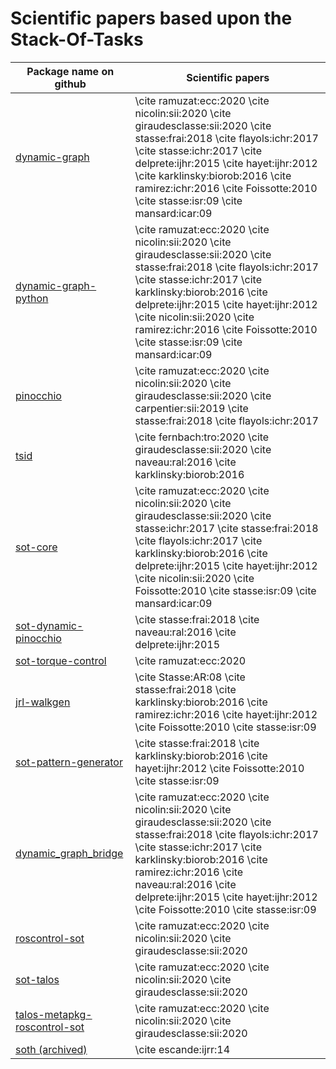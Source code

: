 # Scientific papers based upon the Stack-Of-Tasks

Package name on github | Scientific papers
-----------------------|-----------------
[dynamic-graph](https://github.com/stack-of-tasks/dynamic-graph) | \cite ramuzat:ecc:2020 \cite nicolin:sii:2020 \cite giraudesclasse:sii:2020 \cite stasse:frai:2018 \cite flayols:ichr:2017 \cite stasse:ichr:2017 \cite delprete:ijhr:2015 \cite hayet:ijhr:2012  \cite karklinsky:biorob:2016 \cite ramirez:ichr:2016 \cite Foissotte:2010 \cite stasse:isr:09 \cite mansard:icar:09
[dynamic-graph-python](https://github.com/stack-of-tasks/dynamic-graph-python) | \cite ramuzat:ecc:2020 \cite nicolin:sii:2020 \cite giraudesclasse:sii:2020 \cite stasse:frai:2018 \cite flayols:ichr:2017 \cite stasse:ichr:2017 \cite karklinsky:biorob:2016 \cite delprete:ijhr:2015 \cite hayet:ijhr:2012 \cite nicolin:sii:2020 \cite ramirez:ichr:2016 \cite Foissotte:2010 \cite stasse:isr:09 \cite mansard:icar:09
[pinocchio](https://github.com/stack-of-tasks/pinocchio) | \cite ramuzat:ecc:2020 \cite nicolin:sii:2020 \cite giraudesclasse:sii:2020 \cite carpentier:sii:2019 \cite stasse:frai:2018 \cite flayols:ichr:2017 
[tsid](https://github.com/stack-of-tasks/tsid) | \cite fernbach:tro:2020 \cite giraudesclasse:sii:2020 \cite naveau:ral:2016 \cite karklinsky:biorob:2016
[sot-core](https://github.com/stack-of-tasks/sot-core) | \cite ramuzat:ecc:2020 \cite nicolin:sii:2020 \cite giraudesclasse:sii:2020 \cite stasse:ichr:2017  \cite stasse:frai:2018 \cite flayols:ichr:2017 \cite karklinsky:biorob:2016 \cite delprete:ijhr:2015 \cite hayet:ijhr:2012 \cite nicolin:sii:2020 \cite Foissotte:2010 \cite stasse:isr:09 \cite mansard:icar:09
[sot-dynamic-pinocchio](https://github.com/stack-of-tasks/sot-dynamic-pinocchio) | \cite stasse:frai:2018 \cite naveau:ral:2016 \cite delprete:ijhr:2015
[sot-torque-control](https://github.com/stack-of-tasks/sot-torque-control) | \cite ramuzat:ecc:2020 
[jrl-walkgen](https://github.com/stack-of-tasks/jrl-walkgen) | \cite Stasse:AR:08 \cite stasse:frai:2018 \cite karklinsky:biorob:2016 \cite ramirez:ichr:2016 \cite hayet:ijhr:2012 \cite Foissotte:2010 \cite stasse:isr:09
[sot-pattern-generator](https://github.com/stack-of-tasks/sot-pattern-generator) | \cite stasse:frai:2018 \cite karklinsky:biorob:2016 \cite hayet:ijhr:2012 \cite Foissotte:2010 \cite stasse:isr:09
[dynamic_graph_bridge](https://github.com/stack-of-tasks/dynamic_graph_bridge) | \cite ramuzat:ecc:2020 \cite nicolin:sii:2020 \cite giraudesclasse:sii:2020 \cite stasse:frai:2018 \cite flayols:ichr:2017 \cite stasse:ichr:2017 \cite karklinsky:biorob:2016 \cite ramirez:ichr:2016 \cite naveau:ral:2016 \cite delprete:ijhr:2015 \cite hayet:ijhr:2012 \cite Foissotte:2010 \cite stasse:isr:09
[roscontrol-sot](https://github.com/stack-of-tasks/roscontrol_sot) | \cite ramuzat:ecc:2020 \cite nicolin:sii:2020 \cite giraudesclasse:sii:2020
[sot-talos](https://github.com/stack-of-tasks/sot-talos) |  \cite ramuzat:ecc:2020 \cite nicolin:sii:2020 \cite giraudesclasse:sii:2020
[talos-metapkg-roscontrol-sot](https://github.com/stack-of-tasks/talos_metapkg_roscontrol_sot) | \cite ramuzat:ecc:2020 \cite nicolin:sii:2020 \cite giraudesclasse:sii:2020
[soth (archived)](https://github.com/stack-of-tasks/soth) | \cite escande:ijrr:14





